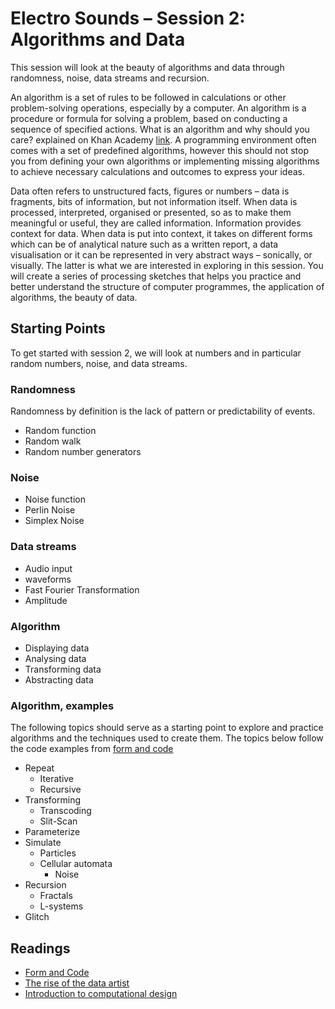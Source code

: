 # Electro Sounds – Session 2: Algorithms and Data

This session will look at the beauty of algorithms and data through randomness, noise, data streams and recursion.

An algorithm is a set of rules to be followed in calculations or other problem-solving operations, especially by a computer. An algorithm is a procedure or formula for solving a problem, based on conducting a sequence of specified actions. What is an algorithm and why should you care? explained on Khan Academy [link](https://www.youtube.com/watch?time_continue=27&v=CvSOaYi89B4). A programming environment often comes with a set of predefined algorithms, however this should not stop you from defining your own algorithms or implementing missing algorithms to achieve necessary calculations and outcomes to express your ideas.

Data often refers to unstructured facts, figures or numbers – data is fragments, bits of information, but not information itself. When data is processed, interpreted, organised or presented, so as to make them meaningful or useful, they are called information. Information provides context for data. When data is put into context, it takes on different forms which can be of analytical nature such as a written report, a data visualisation or it can be represented in very abstract ways – sonically, or visually. The latter is what we are interested in exploring in this session. You will create a series of processing sketches that helps you practice and better understand the structure of computer programmes, the application of algorithms, the beauty of data.

## Starting Points
To get started with session 2, we will look at numbers and in particular random numbers, noise, and data streams.

### Randomness
Randomness by definition is the lack of pattern or predictability of events.
- Random function
- Random walk
- Random number generators

### Noise
- Noise function
- Perlin Noise
- Simplex Noise

### Data streams
- Audio input
- waveforms
- Fast Fourier Transformation
- Amplitude

### Algorithm
- Displaying data
- Analysing data
- Transforming data
- Abstracting data


### Algorithm, examples
The following topics should serve as a starting point to explore and practice algorithms and the techniques used to create them. The topics below follow the code examples from [form and code](http://formandcode.com/code-examples/)
- Repeat
  - Iterative
  - Recursive
- Transforming
  - Transcoding
  - Slit-Scan
- Parameterize
- Simulate
  - Particles
  - Cellular automata
	- Noise
- Recursion
	- Fractals
	- L-systems
- Glitch




## Readings
- [Form and Code](http://formandcode.com/code-examples/)
- [The rise of the data artist](https://www.theatlantic.com/entertainment/archive/2015/05/the-rise-of-the-data-artist/)
- [Introduction to computational design](https://medium.com/generative-design/introduction-to-computational-design-6c0fdfb3f1)
<!--
# Capturing a JavaScript canvas

## Screen-capture Tools

use a screen capture tool to capture

## Animated Gif
-->
